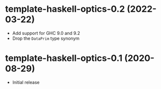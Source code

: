 # template-haskell-optics-0.2 (2022-03-22)
* Add support for GHC 9.0 and 9.2
* Drop the `DataPrim` type synonym

# template-haskell-optics-0.1 (2020-08-29)
* Initial release
